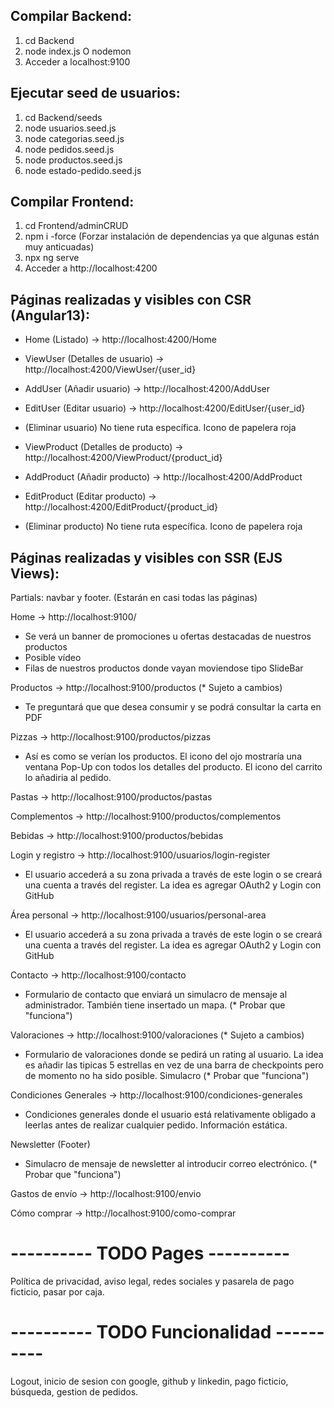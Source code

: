 ## Compilar Backend:
1. cd Backend
2. node index.js O nodemon
3. Acceder a localhost:9100

## Ejecutar seed de usuarios:
1. cd Backend/seeds
2. node usuarios.seed.js
3. node categorias.seed.js
4. node pedidos.seed.js
5. node productos.seed.js
6. node estado-pedido.seed.js

## Compilar Frontend:
1. cd Frontend/adminCRUD
2. npm i -force (Forzar instalación de dependencias ya que algunas están muy anticuadas)
3. npx ng serve
4. Acceder a http://localhost:4200

## Páginas realizadas y visibles con CSR (Angular13):

- Home (Listado) ->  http://localhost:4200/Home

- ViewUser (Detalles de usuario) ->  http://localhost:4200/ViewUser/{user_id}
- AddUser (Añadir usuario) ->  http://localhost:4200/AddUser
- EditUser (Editar usuario) ->  http://localhost:4200/EditUser/{user_id}
- (Eliminar usuario) No tiene ruta específica. Icono de papelera roja

- ViewProduct (Detalles de producto) ->  http://localhost:4200/ViewProduct/{product_id}
- AddProduct (Añadir producto) ->  http://localhost:4200/AddProduct
- EditProduct (Editar producto) ->  http://localhost:4200/EditProduct/{product_id}
- (Eliminar producto) No tiene ruta específica. Icono de papelera roja

## Páginas realizadas y visibles con SSR (EJS Views):
Partials: navbar y footer. (Estarán en casi todas las páginas)

Home -> http://localhost:9100/
- Se verá un banner de promociones u ofertas destacadas de nuestros productos
- Posible vídeo
- Filas de nuestros productos donde vayan moviendose tipo SlideBar

Productos -> http://localhost:9100/productos (* Sujeto a cambios)
- Te preguntará que que desea consumir y se podrá consultar la carta en PDF

Pizzas -> http://localhost:9100/productos/pizzas
- Así es como se verían los productos. El icono del ojo mostraría una ventana
Pop-Up con todos los detalles del producto. El icono del carrito lo añadiria al pedido.

Pastas -> http://localhost:9100/productos/pastas 

Complementos -> http://localhost:9100/productos/complementos 

Bebidas -> http://localhost:9100/productos/bebidas

Login y registro -> http://localhost:9100/usuarios/login-register
- El usuario accederá a su zona privada a través de este login o se creará una cuenta a través del register. La idea es agregar OAuth2 y Login con GitHub

Área personal -> http://localhost:9100/usuarios/personal-area
- El usuario accederá a su zona privada a través de este login o se creará una cuenta a través del register. La idea es agregar OAuth2 y Login con GitHub

Contacto -> http://localhost:9100/contacto
- Formulario de contacto que enviará un simulacro de mensaje al administrador. También tiene insertado un mapa. (* Probar que "funciona")

Valoraciones -> http://localhost:9100/valoraciones (* Sujeto a cambios)
- Formulario de valoraciones donde se pedirá un rating al usuario. La idea es añadir las tipicas 5 estrellas en vez de una barra de checkpoints pero de momento no ha sido posible. Simulacro (* Probar que "funciona")

Condiciones Generales -> http://localhost:9100/condiciones-generales
- Condiciones generales donde el usuario está relativamente obligado a leerlas antes de realizar cualquier pedido. Información estática.

Newsletter (Footer)
- Simulacro de mensaje de newsletter al introducir correo electrónico. (* Probar que "funciona")

Gastos de envío -> http://localhost:9100/envio

Cómo comprar -> http://localhost:9100/como-comprar




# ---------- TODO Pages ----------
Política de privacidad, aviso legal, redes sociales y pasarela de pago ficticio, pasar por caja.

# ---------- TODO Funcionalidad ----------
Logout, inicio de sesion con google, github y linkedin, pago ficticio, búsqueda, gestion de pedidos.